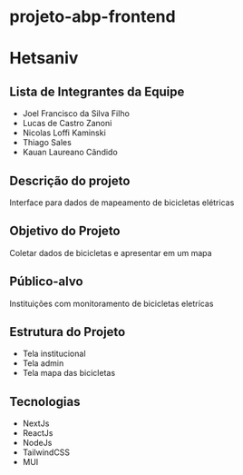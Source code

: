 # projeto-abp-frontend

# Hetsaniv

## Lista de Integrantes da Equipe
- Joel Francisco da Silva Filho
- Lucas de Castro Zanoni
- Nicolas Loffi Kaminski
- Thiago Sales
- Kauan Laureano Cândido

## Descrição do projeto
Interface para dados de mapeamento de bicicletas elétricas

## Objetivo do Projeto
Coletar dados de bicicletas e apresentar em um mapa

## Público-alvo
Instituições com monitoramento de bicicletas eletrícas

## Estrutura do Projeto
- Tela institucional
- Tela admin
- Tela mapa das bicicletas

## Tecnologias
- NextJs
- ReactJs
- NodeJs
- TailwindCSS
- MUI

